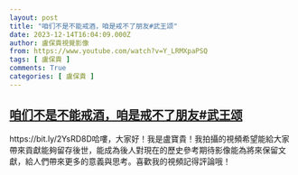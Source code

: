 ```yaml
---
layout: post
title: "咱们不是不能戒酒，咱是戒不了朋友#武王颂"
date: 2023-12-14T16:04:09.000Z
author: 盧保貴視覺影像
from: https://www.youtube.com/watch?v=Y_LRMXpaPSQ
tags: [ 盧保貴 ]
comments: True
categories: [ 盧保貴 ]
---
```

<!--1702569849000-->
[咱们不是不能戒酒，咱是戒不了朋友#武王颂](https://www.youtube.com/watch?v=Y_LRMXpaPSQ)
------

<div>
https://bit.ly/2YsRD8D哈嘍，大家好！我是盧寶貴！我拍攝的視頻希望能給大家帶來貢獻能夠留存後世，能成為後人對現在的歷史參考期待影像能為將來保留文獻，給人們帶來更多的意義與思考。喜歡我的視頻記得評論哦！
</div>
